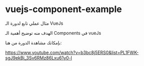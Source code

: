# vuejs-component-example

مثال عملي تابع لدورة الـ VueJs

الهدف منه توضيح أهمية الـ Components في vueJs

بإمكانك مشاهدة الدورة من هنا:

https://www.youtube.com/watch?v=b3bc8j5ERS0&list=PL1FWK-sgJ9ekBj_3Sv6RMz86Lxu61y0-l
